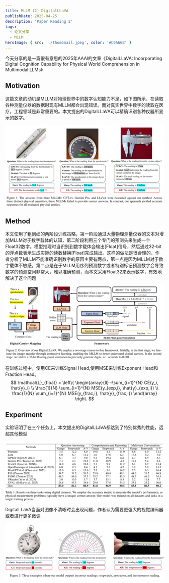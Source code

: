 ```yaml
---
title: MLLM (2) DigitalLLaVA
publishDate: 2025-04-25
description: 'Paper Reading 2'
tags:
  - 论文分享
  - MLLM
heroImage: { src: './thumbnail.jpeg', color: '#C9A66B' }
---
```


今天分享的是一篇很有意思的2025年AAAI的文章《DigitalLLaVA: Incorporating Digital Cognition Capability for Physical World Comprehension in Multimodal LLMs》

## Motivation

这篇文章的动机是MLLM对物理世界中的数字认知能力不足，如下图所示，在读取各种测量仪器的数据时现有MLLM都会出现错误。而对真实世界中数字的读取在医疗，工程领域是非常重要的。本文提出的DigitalLLaVA可以精确识别各种仪器所显示的数字。

![image-20250425231443002](image-1.png)

## Method

本文使用了粗到细的两阶段训练策略，第一阶段通过大量物理测量仪器的文本对增加MLLM对于数字载体的认知，第二阶段利用三个专门的预测头来生成一个Float32数字。模型推理时当识别到数字载体会输出[Float]信号，然后通过32-bit的浮点数表示生成实际的读数替换[Float]完成输出。这样的做法是很合理的，作者分析了MLLM不能准确识别数字的原因主要有两点，第一点是因为MLLM对于数字载体不敏感，第二点是在于MLLM用序列预测数字或者特别标记预测数字会导致数字的预测空间非常大，难以准确预测，而本文采用Float32来表示数字，有效地解决了这个问题

![image-20250425231837651](image-2.png)

在训练过程中，使用CE来训练Signal Head,使用MSE来训练Exponent Head和Fraction Head。
$$
\mathcal{L}_{float} = \left\{
\begin{array}{ll}
-\sum_{i=1}^{N} CE(y_i, \hat{y}_i) \\
\frac{1}{N} \sum_{i=1}^{N} MSE(y_{exp,i}, \hat{y}_{exp,i}) \\
\frac{1}{N} \sum_{i=1}^{N} MSE(y_{frac,i}, \hat{y}_{frac,i})
\end{array}
\right.
$$

## Experiment

实验证明了在三个任务上，本文提出的DigitalLLaVA都达到了特别优秀的性能，远超其他模型

![image-20250425232506161](image-3.png)

DigitalLLaVA当面对图像不清晰时会出现问题，作者认为需要更强大的视觉编码器或者进行更多微调

![image-20250425234215239](image-4.png)
